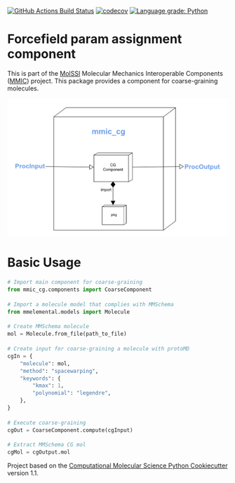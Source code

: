 [//]: # (Badges)
[![GitHub Actions Build Status](https://github.com/molssi/mmic_cg/workflows/CI/badge.svg)](https://github.com/molssi/mmic_cg/actions?query=workflow%3ACI)
[![codecov](https://codecov.io/gh/molssi/mmic_cg/branch/main/graph/badge.svg)](https://codecov.io/gh/molssi/mmic_cg/branch/main)
[![Language grade: Python](https://img.shields.io/lgtm/grade/python/g/molssi-mint/mmic_cg.svg?logo=lgtm&logoWidth=18)](https://lgtm.com/projects/g/molssi/mmic_cg/context:python)

Forcefield param assignment component
========================================
This is part of the [MolSSI](http://molssi.org) Molecular Mechanics Interoperable Components ([MMIC](https://github.com/MolSSI/mmic)) project. This package provides a component for coarse-graining molecules.

<p align="center">
<img src="mmic_cg/data/cg_component.png">
</p>

# Basic Usage
```python
# Import main component for coarse-graining
from mmic_cg.components import CoarseComponent

# Import a molecule model that complies with MMSchema
from mmelemental.models import Molecule

# Create MMSchema molecule
mol = Molecule.from_file(path_to_file)

# Create input for coarse-graining a molecule with protoMD
cgIn = {
    "molecule": mol, 
    "method": "spacewarping",
    "keywords": {
        "kmax": 1,
        "polynomial": "legendre",
    },
}

# Execute coarse-graining
cgOut = CoarseComponent.compute(cgInput)

# Extract MMSchema CG mol
cgMol = cgOutput.mol
```
 
Project based on the 
[Computational Molecular Science Python Cookiecutter](https://github.com/molssi/cookiecutter-cms) version 1.1.
